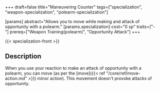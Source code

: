 +++
draft=false
title="Maneuvering Counter"
tags=["specialization", "weapon-specialization", "polearm-specialization"]

[params]
  abstract="Allows you to move while making and attack of opportunity with a polearm."
  [params.specialization]
    cost="0 sp"
    traits=["-"]
    prereq=["Weapon Training(polearm)", "Opportunity Attack"]
+++

{{< specialization-front >}}

## Description

When you use your reaction to make an attack of opportunity with a polearm,
you can move (as per the [move]({{< ref "/core/ref/move-action.md" >}}) 
minor action). This movement doesn't provoke attacks of opportunity.

